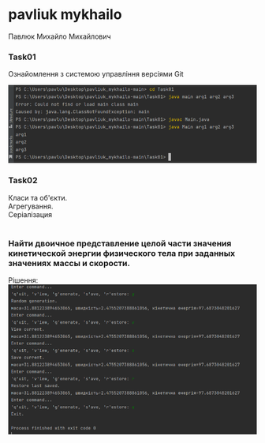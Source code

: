 # pavliuk mykhailo
Павлюк Михайло Михайлович 
<br/>

### Task01
Ознайомлення з системою управління версіями Git

![Image alt](https://github.com/m1r4sh/pavliuk_mykhailo/blob/main/progrram.png)
### Task02
Класи та об'єкти.<br/>
Агрегування.<br/>
Серіалізация<br/>
<br/>
### Найти двоичное представление целой части значения кинетической энергии физического тела при заданных значениях массы и скорости.
Рішення:
![Image alt](https://github.com/m1r4sh/pavliuk_mykhailo/blob/main/prorgam2.png)

